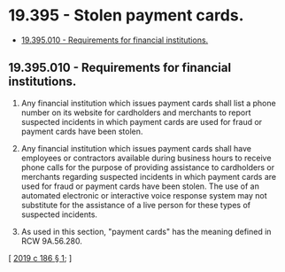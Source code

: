 # 19.395 - Stolen payment cards.
* [19.395.010 - Requirements for financial institutions.](#19395010---requirements-for-financial-institutions)
## 19.395.010 - Requirements for financial institutions.
1. Any financial institution which issues payment cards shall list a phone number on its website for cardholders and merchants to report suspected incidents in which payment cards are used for fraud or payment cards have been stolen.

2. Any financial institution which issues payment cards shall have employees or contractors available during business hours to receive phone calls for the purpose of providing assistance to cardholders or merchants regarding suspected incidents in which payment cards are used for fraud or payment cards have been stolen. The use of an automated electronic or interactive voice response system may not substitute for the assistance of a live person for these types of suspected incidents.

3. As used in this section, "payment cards" has the meaning defined in RCW 9A.56.280.

\[ [2019 c 186 § 1](http://lawfilesext.leg.wa.gov/biennium/2019-20/Pdf/Bills/Session%20Laws/Senate/5278-S.SL.pdf?cite=2019%20c%20186%20§%201); \]

